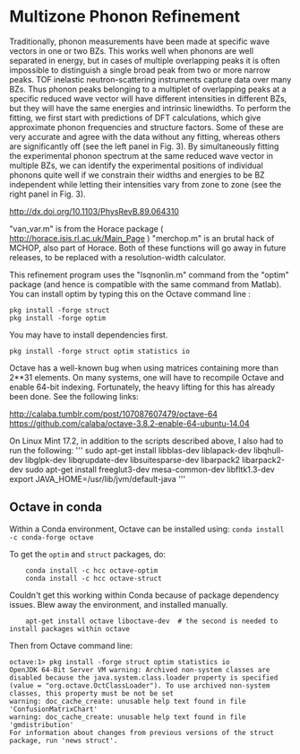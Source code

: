 # Multizone Phonon Refinement

Traditionally, phonon measurements have been made at specific wave vectors in one or two BZs. This works well when phonons are well separated in energy, but in cases of multiple overlapping peaks it is often impossible to distinguish a single broad peak from two or more narrow peaks. TOF inelastic neutron-scattering instruments capture data over many BZs.  Thus phonon peaks belonging to a multiplet of overlapping peaks at a specific reduced wave vector will have different intensities in different BZs, but they will have the same energies and intrinsic linewidths. To perform the fitting, we first start with predictions of DFT calculations, which give approximate phonon frequencies and structure factors. Some of these are very accurate and agree with the data without any fitting, whereas others are significantly off (see the left panel in Fig. 3). By simultaneously fitting the experimental phonon spectrum at the same reduced wave vector in multiple BZs, we can identify the experimental positions of individual phonons quite well if we constrain their widths and energies to be BZ independent while letting their intensities vary from zone to zone (see the right panel in Fig. 3).

http://dx.doi.org/10.1103/PhysRevB.89.064310

"van_var.m" is from the Horace package ( http://horace.isis.rl.ac.uk/Main_Page )
"merchop.m" is an brutal hack of MCHOP, also part of Horace.
Both of these functions will go away in future releases, to be replaced with a
resolution-width calculator.

This refinement program uses the "lsqnonlin.m" command from the "optim" package (and hence is compatible with the same command from Matlab).
You can install optim by typing this on the Octave command line :
```
pkg install -forge struct
pkg install -forge optim
```
You may have to install dependencies first.
```
pkg install -forge struct optim statistics io
```


Octave has a well-known bug when using matrices containing more than 2**31 elements.  On many systems, one will have to recompile Octave and enable 64-bit indexing.  Fortunately, the heavy lifting for this has already been done.  See the following links:

http://calaba.tumblr.com/post/107087607479/octave-64
https://github.com/calaba/octave-3.8.2-enable-64-ubuntu-14.04

On Linux Mint 17.2, in addition to the scripts described above, I also had to run the following:
'''
sudo apt-get install libblas-dev liblapack-dev libqhull-dev libglpk-dev libqrupdate-dev libsuitesparse-dev libarpack2 libarpack2-dev
sudo apt-get install freeglut3-dev mesa-common-dev libfltk1.3-dev
export JAVA_HOME=/usr/lib/jvm/default-java
'''



## Octave in conda
Within a Conda environment, Octave can be installed using:
    `conda install -c conda-forge octave`

To get the `optim` and `struct` packages, do:
```
    conda install -c hcc octave-optim
    conda install -c hcc octave-struct
```

Couldn't get this working within Conda because of package dependency issues.  Blew away the environment, and installed manually.     
```
    apt-get install octave liboctave-dev  # the second is needed to install packages within octave
```

Then from Octave command line:
```
octave:1> pkg install -forge struct optim statistics io
OpenJDK 64-Bit Server VM warning: Archived non-system classes are disabled because the java.system.class.loader property is specified (value = "org.octave.OctClassLoader"). To use archived non-system classes, this property must be not be set
warning: doc_cache_create: unusable help text found in file 'ConfusionMatrixChart'
warning: doc_cache_create: unusable help text found in file 'gmdistribution'
For information about changes from previous versions of the struct package, run 'news struct'.
```

